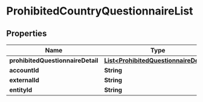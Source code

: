 

# ProhibitedCountryQuestionnaireList


## Properties

| Name | Type | Description | Notes |
|------------ | ------------- | ------------- | -------------|
|**prohibitedQuestionnaireDetail** | [**List&lt;ProhibitedQuestionnaireDetail&gt;**](ProhibitedQuestionnaireDetail.md) |  |  [optional] |
|**accountId** | **String** |  |  [optional] |
|**externalId** | **String** |  |  [optional] |
|**entityId** | **String** |  |  [optional] |



